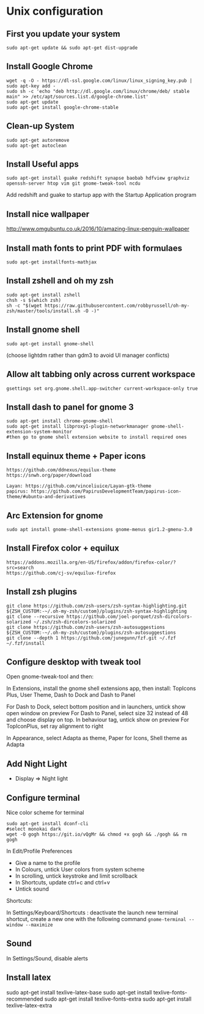 # Unix configuration

## First you update your system

  `sudo apt-get update && sudo apt-get dist-upgrade`

## Install Google Chrome

  ```
  wget -q -O - https://dl-ssl.google.com/linux/linux_signing_key.pub | sudo apt-key add -
  sudo sh -c 'echo "deb http://dl.google.com/linux/chrome/deb/ stable main" >> /etc/apt/sources.list.d/google-chrome.list'
  sudo apt-get update
  sudo apt-get install google-chrome-stable
  ```

## Clean-up System

  ```
  sudo apt-get autoremove
  sudo apt-get autoclean
  ```

## Install Useful apps

  `sudo apt-get install guake redshift synapse baobab hdfview graphviz openssh-server htop vim git gnome-tweak-tool ncdu`


Add redshift and guake to startup app with the Startup Application program

## Install nice wallpaper

http://www.omgubuntu.co.uk/2016/10/amazing-linux-penguin-wallpaper

## Install math fonts to print PDF with formulaes

  `sudo apt-get installfonts-mathjax`



## Install zshell and oh my zsh

  ```
  sudo apt-get install zshell
  chsh -s $(which zsh)
  sh -c "$(wget https://raw.githubusercontent.com/robbyrussell/oh-my-zsh/master/tools/install.sh -O -)"
  ```


## Install gnome shell

`
  sudo apt-get install gnome-shell
`

(choose lightdm rather than gdm3 to avoid UI manager conflicts)

## Allow alt tabbing only across current workspace

  `gsettings set org.gnome.shell.app-switcher current-workspace-only true`

## Install dash to panel for gnome 3

  ```
  sudo apt-get install chrome-gnome-shell 
  sudo apt-get install libproxy1-plugin-networkmanager gnome-shell-extension-system-monitor
  #then go to gnome shell extension website to install required ones
  ```

## Install equinux theme + Paper icons

  ```
  https://github.com/ddnexus/equilux-theme
  https://snwh.org/paper/download
  ```

```
Layan: https://github.com/vinceliuice/Layan-gtk-theme
papirus: https://github.com/PapirusDevelopmentTeam/papirus-icon-theme/#ubuntu-and-derivatives
```

## Arc Extension for gnome

    sudo apt install gnome-shell-extensions gnome-menus gir1.2-gmenu-3.0

## Install Firefox color +  equilux

```
https://addons.mozilla.org/en-US/firefox/addon/firefox-color/?src=search
https://github.com/cj-sv/equilux-firefox
```

## Install zsh plugins

```
git clone https://github.com/zsh-users/zsh-syntax-highlighting.git ${ZSH_CUSTOM:-~/.oh-my-zsh/custom}/plugins/zsh-syntax-highlighting
git clone --recursive https://github.com/joel-porquet/zsh-dircolors-solarized ~/.zsh/zsh-dircolors-solarized
git clone https://github.com/zsh-users/zsh-autosuggestions ${ZSH_CUSTOM:-~/.oh-my-zsh/custom}/plugins/zsh-autosuggestions
git clone --depth 1 https://github.com/junegunn/fzf.git ~/.fzf
~/.fzf/install
```

## Configure desktop with tweak tool

Open gnome-tweak-tool and then:

In Extensions, install the gnome shell extensions app, then install: TopIcons Plus, User Theme, Dash to Dock and Dash to Panel

For Dash to Dock, select bottom position and in launchers, untick show open window on preview
For Dash to Panel, select size 32 instead of 48 and choose display on top. In behaviour tag, untick show on preview
For TopIconPlus, set ray alignment to right

In Appearance, select Adapta as theme, Paper for Icons, Shell theme as Adapta


## Add Night Light

- Display => Night light

## Configure terminal


Nice color scheme for terminal

  ```
  sudo apt-get install dconf-cli
  #select monokai dark
  wget -O gogh https://git.io/vQgMr && chmod +x gogh && ./gogh && rm gogh  
  ```

In Edit/Profile Preferences

- Give a name to the profile
- In Colours, untick User colors from system scheme
- In scrolling, untick keystroke and limit scrollback
- In Shortcuts, update ctrl+c and ctrl+v
- Untick sound

Shortcuts:

In Settings/Keyboard/Shortcuts : deactivate the launch new terminal shortcut, create a new one with the following command `gnome-terminal --window --maximize`


## Sound

In Settings/Sound, disable alerts


## Install latex

sudo apt-get install texlive-latex-base
sudo apt-get install texlive-fonts-recommended
sudo apt-get install texlive-fonts-extra
sudo apt-get install texlive-latex-extra

